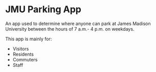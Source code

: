 # JMU Parking App
An app used to determine where anyone can park at James Madison University between the hours of 7 a.m.- 4 p.m. on weekdays. 

This app is mainly for:
- Visitors
- Residents
- Commuters
- Staff
